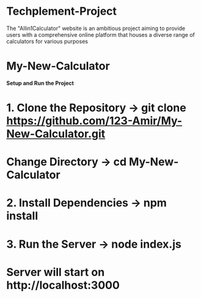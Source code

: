 # Techplement-Project
The "Allin1Calculator" website is an ambitious project aiming to provide users with a comprehensive online platform that houses a diverse range of calculators for various purposes
# My-New-Calculator
**Setup and Run the Project**
# 1. Clone the Repository -> git clone https://github.com/123-Amir/My-New-Calculator.git
# Change Directory -> cd My-New-Calculator
# 2. Install Dependencies -> npm install
# 3. Run the Server -> node index.js  
# Server will start on http://localhost:3000  

